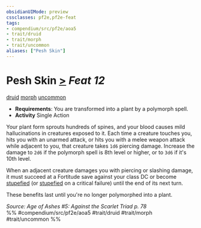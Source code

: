 ```yaml
---
obsidianUIMode: preview
cssclasses: pf2e,pf2e-feat
tags:
- compendium/src/pf2e/aoa5
- trait/druid
- trait/morph
- trait/uncommon
aliases: ["Pesh Skin"]
---
```

# Pesh Skin  [>](rules/core-rulebook/chapter-9-playing-the-game.md#Actions "Single Action") *Feat 12*  
[druid](rules/traits/druid.md "Druid Class Trait")  [morph](rules/traits/morph.md "Morph Effect Trait")  [uncommon](rules/traits/uncommon.md "Uncommon Rarity Trait")  

- **Requirements**: You are transformed into a plant by a polymorph spell.
- **Activity** Single Action

Your plant form sprouts hundreds of spines, and your blood causes mild hallucinations in creatures exposed to it. Each time a creature touches you, hits you with an unarmed attack, or hits you with a melee weapon attack while adjacent to you, that creature takes `1d6` piercing damage. Increase the damage to `2d6` if the polymorph spell is 8th level or higher, or to `3d6` if it's 10th level.

When an adjacent creature damages you with piercing or slashing damage, it must succeed at a Fortitude save against your class DC or become [stupefied](rules/conditions.md#Stupefied) (or [stupefied](rules/conditions.md#Stupefied) on a critical failure) until the end of its next turn.

These benefits last until you're no longer polymorphed into a plant.

*Source: Age of Ashes #5: Against the Scarlet Triad p. 78*  
%% #compendium/src/pf2e/aoa5 #trait/druid #trait/morph #trait/uncommon %%